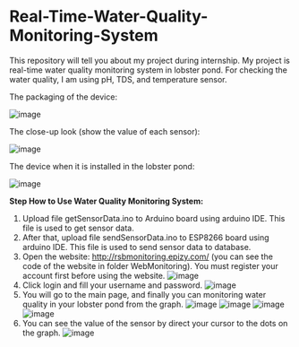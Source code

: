 # Real-Time-Water-Quality-Monitoring-System

This repository will tell you about my project during internship. My project is real-time water quality monitoring system in lobster pond. For checking the water quality, I am using pH, TDS, and temperature sensor. 

The packaging of the device:

![image](https://user-images.githubusercontent.com/50353456/159843443-b5da8b71-37fb-43d3-85a2-814b588ed538.png) 

The close-up look (show the value of each sensor):

![image](https://user-images.githubusercontent.com/50353456/159843916-fc223c32-0703-496d-ad5e-bb5d1ad5884d.png)

The device when it is installed in the lobster pond:

![image](https://user-images.githubusercontent.com/50353456/159843834-ca4f23d2-2eee-400f-95a8-e342eaea96a1.png)

**Step How to Use Water Quality Monitoring System:**
1. Upload file getSensorData.ino to Arduino board using arduino IDE. This file is used to get sensor data. 
2. After that, upload file sendSensorData.ino to ESP8266 board using arduino IDE. This file is used to send sensor data to database.
3. Open the website: http://rsbmonitoring.epizy.com/ (you can see the code of the website in folder WebMonitoring). You must register your account first before using the website. 
![image](https://user-images.githubusercontent.com/50353456/159845243-59f92f92-0970-4969-a9bd-6067e5d6eaee.png)
4. Click login and fill your username and password.
![image](https://user-images.githubusercontent.com/50353456/159845467-17327acc-f865-43cb-8523-3724eeb5262f.png)
5. You will go to the main page, and finally you can monitoring water quality in your lobster pond from the graph.
![image](https://user-images.githubusercontent.com/50353456/159845902-b8cc1a05-9940-49d4-a8ed-beb99c2d112e.png)
![image](https://user-images.githubusercontent.com/50353456/159846052-f960eb0c-de12-409a-8746-7759e6b19ed5.png)
![image](https://user-images.githubusercontent.com/50353456/159846129-62298dd4-4b68-4c70-ae41-d7711ab62145.png)
![image](https://user-images.githubusercontent.com/50353456/159846190-20c2fcab-793f-447a-a046-bd652bcdd8d1.png)
6. You can see the value of the sensor by direct your cursor to the dots on the graph.
![image](https://user-images.githubusercontent.com/50353456/159846473-02beb368-ca64-4c48-8032-83a895b6da69.png)

